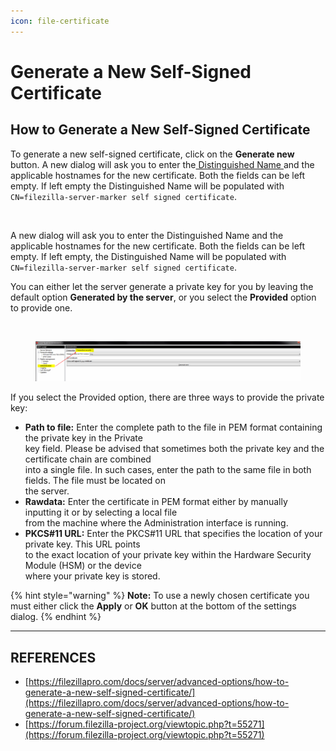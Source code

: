 ```yaml
---
icon: file-certificate
---
```


# Generate a New Self-Signed Certificate

## How to Generate a New Self-Signed Certificate

To generate a new self-signed certificate, click on the **Generate new** button. A new dialog will ask you to enter the[ Distinguished Name ](https://filezillapro.com/docs/server/basic-usage-instructions-server/server-common-terminology/)and the applicable hostnames for the new certificate. Both the fields can be left empty. If left empty the Distinguished Name will be populated with `CN=filezilla-server-marker self signed certificate`.

<figure><img src="https://filezillapro.com/wp-content/uploads/2024/09/screenshot_generate_self_signed_certificate-1024x694.png" alt=""><figcaption></figcaption></figure>

A new dialog will ask you to enter the Distinguished Name and the applicable hostnames for the new certificate. Both the fields can be left empty. If left empty, the Distinguished Name will be populated with\
`CN=filezilla-server-marker self signed certificate`.

You can either let the server generate a private key for you by leaving the default option **Generated by the server**, or you select the **Provided** option to provide one.

<figure><img src="https://filezillapro.com/wp-content/uploads/2024/09/screenshot_provided_self_signed_certificate-1024x694.png" alt=""><figcaption></figcaption></figure>

<figure><img src="../../.gitbook/assets/image (10) (1) (1) (1) (1) (1).png" alt=""><figcaption></figcaption></figure>

If you select the Provided option, there are three ways to provide the private key:

* **Path to file:** Enter the complete path to the file in PEM format containing the private key in the Private\
  key field. Please be advised that sometimes both the private key and the certificate chain are combined\
  into a single file. In such cases, enter the path to the same file in both fields. The file must be located on\
  the server.
* **Rawdata:** Enter the certificate in PEM format either by manually inputting it or by selecting a local file\
  from the machine where the Administration interface is running.
* **PKCS#11 URL:** Enter the PKCS#11 URL that specifies the location of your private key. This URL points\
  to the exact location of your private key within the Hardware Security Module (HSM) or the device\
  where your private key is stored.

{% hint style="warning" %}
**Note:** To use a newly chosen certificate you must either click the **Apply** or **OK** button at the bottom of the settings dialog.
{% endhint %}



***

## REFERENCES

* [https://filezillapro.com/docs/server/advanced-options/how-to-generate-a-new-self-signed-certificate/](https://filezillapro.com/docs/server/advanced-options/how-to-generate-a-new-self-signed-certificate/)
* [https://forum.filezilla-project.org/viewtopic.php?t=55271](https://forum.filezilla-project.org/viewtopic.php?t=55271)

